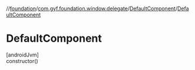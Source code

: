 //[foundation](../../../index.md)/[com.gyf.foundation.window.delegate](../index.md)/[DefaultComponent](index.md)/[DefaultComponent](-default-component.md)

# DefaultComponent

[androidJvm]\
constructor()